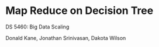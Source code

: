 # Map Reduce on Decision Tree 
DS 5460: Big Data Scaling             
                                          
 Donald Kane, Jonathan Srinivasan, Dakota Wilson                                                                  

